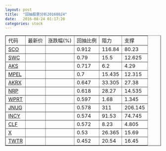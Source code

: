```yaml
---
layout: post
title:  "回抽股票分析20160824"
date:   2016-08-24 01:17:20
categories: stock
---
```

<script type="text/javascript">
var stockList = []
stockList.push('gb_sco');
stockList.push('gb_swc');
stockList.push('gb_aks');
stockList.push('gb_mpel');
stockList.push('gb_akrx');
stockList.push('gb_nrp');
stockList.push('gb_wprt');
stockList.push('gb_jnug');
stockList.push('gb_incy');
stockList.push('gb_clf');
stockList.push('gb_x');
stockList.push('gb_twtr');
</script>
<table border="1">
 <tr>
 <td>代码</td>
 <td>最新价</td>
 <td>涨跌幅(%)</td>
 <td>回抽比例</td>
 <td>阻力</td>
 <td>支撑</td>
</tr>
  <tr id="sco">
  <td><a href="http://stock.finance.sina.com.cn/usstock/quotes/SCO.html" target="_blank">SCO</a></td><td></td><td></td><td>0.912</td><td>116.84</td><td>80.23</td></tr>
  <tr id="swc">
  <td><a href="http://stock.finance.sina.com.cn/usstock/quotes/SWC.html" target="_blank">SWC</a></td><td></td><td></td><td>0.79</td><td>15.5</td><td>12.625</td></tr>
  <tr id="aks">
  <td><a href="http://stock.finance.sina.com.cn/usstock/quotes/AKS.html" target="_blank">AKS</a></td><td></td><td></td><td>0.717</td><td>6.2</td><td>4.29</td></tr>
  <tr id="mpel">
  <td><a href="http://stock.finance.sina.com.cn/usstock/quotes/MPEL.html" target="_blank">MPEL</a></td><td></td><td></td><td>0.7</td><td>15.435</td><td>12.315</td></tr>
  <tr id="akrx">
  <td><a href="http://stock.finance.sina.com.cn/usstock/quotes/AKRX.html" target="_blank">AKRX</a></td><td></td><td></td><td>0.647</td><td>33.305</td><td>27.38</td></tr>
  <tr id="nrp">
  <td><a href="http://stock.finance.sina.com.cn/usstock/quotes/NRP.html" target="_blank">NRP</a></td><td></td><td></td><td>0.618</td><td>28.27</td><td>14.535</td></tr>
  <tr id="wprt">
  <td><a href="http://stock.finance.sina.com.cn/usstock/quotes/WPRT.html" target="_blank">WPRT</a></td><td></td><td></td><td>0.597</td><td>1.68</td><td>1.345</td></tr>
  <tr id="jnug">
  <td><a href="http://stock.finance.sina.com.cn/usstock/quotes/JNUG.html" target="_blank">JNUG</a></td><td></td><td></td><td>0.578</td><td>311</td><td>206.145</td></tr>
  <tr id="incy">
  <td><a href="http://stock.finance.sina.com.cn/usstock/quotes/INCY.html" target="_blank">INCY</a></td><td></td><td></td><td>0.574</td><td>91.53</td><td>74.745</td></tr>
  <tr id="clf">
  <td><a href="http://stock.finance.sina.com.cn/usstock/quotes/CLF.html" target="_blank">CLF</a></td><td></td><td></td><td>0.572</td><td>8.23</td><td>4.805</td></tr>
  <tr id="x">
  <td><a href="http://stock.finance.sina.com.cn/usstock/quotes/X.html" target="_blank">X</a></td><td></td><td></td><td>0.53</td><td>26.365</td><td>15.69</td></tr>
  <tr id="twtr">
  <td><a href="http://stock.finance.sina.com.cn/usstock/quotes/TWTR.html" target="_blank">TWTR</a></td><td></td><td></td><td>0.452</td><td>20.54</td><td>16.45</td></tr>
</table>

